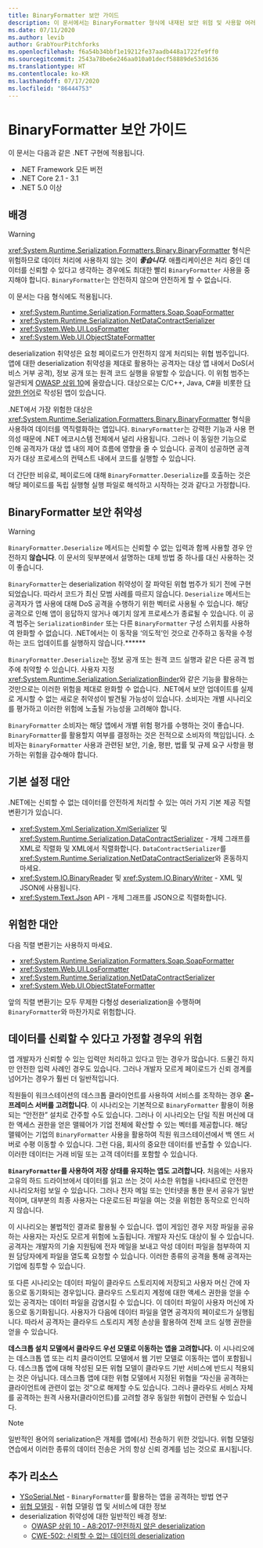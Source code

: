 ```yaml
---
title: BinaryFormatter 보안 가이드
description: 이 문서에서는 BinaryFormatter 형식에 내재된 보안 위험 및 사용할 여러 직렬 변환기에 대한 권장 사항을 설명합니다.
ms.date: 07/11/2020
ms.author: levib
author: GrabYourPitchforks
ms.openlocfilehash: f6a54b34bbf1e19212fe37aadb448a1722fe9ff0
ms.sourcegitcommit: 2543a78be6e246aa010a01decf58889de53d1636
ms.translationtype: HT
ms.contentlocale: ko-KR
ms.lasthandoff: 07/17/2020
ms.locfileid: "86444753"
---
```

# <a name="binaryformatter-security-guide"></a>BinaryFormatter 보안 가이드

이 문서는 다음과 같은 .NET 구현에 적용됩니다.

* .NET Framework 모든 버전
* .NET Core 2.1 - 3.1
* .NET 5.0 이상

## <a name="background"></a>배경

> [!WARNING]
> <xref:System.Runtime.Serialization.Formatters.Binary.BinaryFormatter> 형식은 위험하므로 데이터 처리에 사용하지 않는 것이 ***좋습니다***. 애플리케이션은 처리 중인 데이터를 신뢰할 수 있다고 생각하는 경우에도 최대한 빨리 `BinaryFormatter` 사용을 중지해야 합니다. `BinaryFormatter`는 안전하지 않으며 안전하게 할 수 없습니다.

이 문서는 다음 형식에도 적용됩니다.

* <xref:System.Runtime.Serialization.Formatters.Soap.SoapFormatter>
* <xref:System.Runtime.Serialization.NetDataContractSerializer>
* <xref:System.Web.UI.LosFormatter>
* <xref:System.Web.UI.ObjectStateFormatter>

deserialization 취약성은 요청 페이로드가 안전하지 않게 처리되는 위협 범주입니다. 앱에 대한 deserialization 취약성을 제대로 활용하는 공격자는 대상 앱 내에서 DoS(서비스 거부 공격), 정보 공개 또는 원격 코드 실행을 유발할 수 있습니다. 이 위험 범주는 일관되게 [OWASP 상위 10](https://owasp.org/www-project-top-ten/)에 올랐습니다. 대상으로는 C/C++, Java, C#을 비롯한 [다양한 언어](https://owasp.org/www-community/vulnerabilities/Deserialization_of_untrusted_data)로 작성된 앱이 있습니다.

.NET에서 가장 위험한 대상은 <xref:System.Runtime.Serialization.Formatters.Binary.BinaryFormatter> 형식을 사용하여 데이터를 역직렬화하는 앱입니다. `BinaryFormatter`는 강력한 기능과 사용 편의성 때문에 .NET 에코시스템 전체에서 널리 사용됩니다. 그러나 이 동일한 기능으로 인해 공격자가 대상 앱 내의 제어 흐름에 영향을 줄 수 있습니다. 공격이 성공하면 공격자가 대상 프로세스의 컨텍스트 내에서 코드를 실행할 수 있습니다.

더 간단한 비유로, 페이로드에 대해 `BinaryFormatter.Deserialize`를 호출하는 것은 해당 페이로드를 독립 실행형 실행 파일로 해석하고 시작하는 것과 같다고 가정합니다.

## <a name="binaryformatter-security-vulnerabilities"></a>BinaryFormatter 보안 취약성

> [!WARNING]
> `BinaryFormatter.Deserialize` 메서드는 신뢰할 수 없는 입력과 함께 사용할 경우 안전하지 __않습니다__. 이 문서의 뒷부분에서 설명하는 대체 방법 중 하나를 대신 사용하는 것이 좋습니다.

`BinaryFormatter`는 deserialization 취약성이 잘 파악된 위협 범주가 되기 전에 구현되었습니다. 따라서 코드가 최신 모범 사례를 따르지 않습니다. `Deserialize` 메서드는 공격자가 앱 사용에 대해 DoS 공격을 수행하기 위한 벡터로 사용될 수 있습니다. 해당 공격으로 인해 앱이 응답하지 않거나 예기치 않게 프로세스가 종료될 수 있습니다. 이 공격 범주는 `SerializationBinder` 또는 다른 `BinaryFormatter` 구성 스위치를 사용하여 완화할 수 없습니다. .NET에서는 이 동작을 ‘의도적’인 것으로 간주하고 동작을 수정하는 코드 업데이트를 실행하지 않습니다.******

`BinaryFormatter.Deserialize`는 정보 공개 또는 원격 코드 실행과 같은 다른 공격 범주에 취약할 수 있습니다. 사용자 지정 <xref:System.Runtime.Serialization.SerializationBinder>와 같은 기능을 활용하는 것만으로는 이러한 위험을 제대로 완화할 수 없습니다. .NET에서 보안 업데이트를 실제로 게시할 수 없는 새로운 취약성이 발견될 가능성이 있습니다. 소비자는 개별 시나리오를 평가하고 이러한 위험에 노출될 가능성을 고려해야 합니다.

`BinaryFormatter` 소비자는 해당 앱에서 개별 위험 평가를 수행하는 것이 좋습니다. `BinaryFormatter`를 활용할지 여부를 결정하는 것은 전적으로 소비자의 책임입니다. 소비자는 `BinaryFormatter` 사용과 관련된 보안, 기술, 평판, 법률 및 규제 요구 사항을 평가하는 위험을 감수해야 합니다.

## <a name="preferred-alternatives"></a>기본 설정 대안

.NET에는 신뢰할 수 없는 데이터를 안전하게 처리할 수 있는 여러 가지 기본 제공 직렬 변환기가 있습니다.

* <xref:System.Xml.Serialization.XmlSerializer> 및 <xref:System.Runtime.Serialization.DataContractSerializer> - 개체 그래프를 XML로 직렬화 및 XML에서 직렬화합니다. `DataContractSerializer`를 <xref:System.Runtime.Serialization.NetDataContractSerializer>와 혼동하지 마세요.
* <xref:System.IO.BinaryReader> 및 <xref:System.IO.BinaryWriter> - XML 및 JSON에 사용됩니다.
* <xref:System.Text.Json> API - 개체 그래프를 JSON으로 직렬화합니다.

## <a name="dangerous-alternatives"></a>위험한 대안

다음 직렬 변환기는 사용하지 마세요.

* <xref:System.Runtime.Serialization.Formatters.Soap.SoapFormatter>
* <xref:System.Web.UI.LosFormatter>
* <xref:System.Runtime.Serialization.NetDataContractSerializer>
* <xref:System.Web.UI.ObjectStateFormatter>

앞의 직렬 변환기는 모두 무제한 다형성 deserialization을 수행하며 `BinaryFormatter`와 마찬가지로 위험합니다.

## <a name="the-risks-of-assuming-data-to-be-trustworthy"></a>데이터를 신뢰할 수 있다고 가정할 경우의 위험

앱 개발자가 신뢰할 수 있는 입력만 처리하고 있다고 믿는 경우가 많습니다. 드물긴 하지만 안전한 입력 사례인 경우도 있습니다. 그러나 개발자 모르게 페이로드가 신뢰 경계를 넘어가는 경우가 훨씬 더 일반적입니다.

직원들이 워크스테이션의 데스크톱 클라이언트를 사용하여 서비스를 조작하는 경우 __온-프레미스 서버를 고려합니다__. 이 시나리오는 기본적으로 `BinaryFormatter` 활용이 허용되는 “안전한” 설치로 간주할 수도 있습니다. 그러나 이 시나리오는 단일 직원 머신에 대한 액세스 권한을 얻은 맬웨어가 기업 전체에 확산할 수 있는 벡터를 제공합니다. 해당 맬웨어는 기업의 `BinaryFormatter` 사용을 활용하여 직원 워크스테이션에서 백 엔드 서버로 수평 이동할 수 있습니다. 그런 다음, 회사의 중요한 데이터를 반출할 수 있습니다. 이러한 데이터는 거래 비밀 또는 고객 데이터를 포함할 수 있습니다.

__`BinaryFormatter`를 사용하여 저장 상태를 유지하는 앱도 고려합니다.__ 처음에는 사용자 고유의 하드 드라이브에서 데이터를 읽고 쓰는 것이 사소한 위협을 나타내므로 안전한 시나리오처럼 보일 수 있습니다. 그러나 전자 메일 또는 인터넷을 통한 문서 공유가 일반적이며, 대부분의 최종 사용자는 다운로드된 파일을 여는 것을 위험한 동작으로 인식하지 않습니다.

이 시나리오는 불법적인 결과로 활용될 수 있습니다. 앱이 게임인 경우 저장 파일을 공유하는 사용자는 자신도 모르게 위험에 노출됩니다. 개발자 자신도 대상이 될 수 있습니다. 공격자는 개발자의 기술 지원팀에 전자 메일을 보내고 악성 데이터 파일을 첨부하여 지원 담당자에게 파일을 열도록 요청할 수 있습니다. 이러한 종류의 공격을 통해 공격자는 기업에 침투할 수 있습니다.

또 다른 시나리오는 데이터 파일이 클라우드 스토리지에 저장되고 사용자 머신 간에 자동으로 동기화되는 경우입니다. 클라우드 스토리지 계정에 대한 액세스 권한을 얻을 수 있는 공격자는 데이터 파일을 감염시킬 수 있습니다. 이 데이터 파일이 사용자 머신에 자동으로 동기화됩니다. 사용자가 다음에 데이터 파일을 열면 공격자의 페이로드가 실행됩니다. 따라서 공격자는 클라우드 스토리지 계정 손상을 활용하여 전체 코드 실행 권한을 얻을 수 있습니다.

__데스크톱 설치 모델에서 클라우드 우선 모델로 이동하는 앱을 고려합니다.__ 이 시나리오에는 데스크톱 앱 또는 리치 클라이언트 모델에서 웹 기반 모델로 이동하는 앱이 포함됩니다. 데스크톱 앱에 대해 작성된 모든 위협 모델이 클라우드 기반 서비스에 반드시 적용되는 것은 아닙니다. 데스크톱 앱에 대한 위협 모델에서 지정된 위협을 “자신을 공격하는 클라이언트에 관련이 없는 것”으로 해제할 수도 있습니다. 그러나 클라우드 서비스 자체를 공격하는 원격 사용자(클라이언트)를 고려할 경우 동일한 위협이 관련될 수 있습니다.

> [!NOTE]
> 일반적인 용어의 serialization은 개체를 앱에(서) 전송하기 위한 것입니다. 위협 모델링 연습에서 이러한 종류의 데이터 전송은 거의 항상 신뢰 경계를 넘는 것으로 표시됩니다.

## <a name="further-resources"></a>추가 리소스

* [YSoSerial.Net](https://github.com/pwntester/ysoserial.net) - `BinaryFormatter`를 활용하는 앱을 공격하는 방법 연구
* [위협 모델링](/securityengineering/sdl/threatmodeling) - 위협 모델링 앱 및 서비스에 대한 정보
* deserialization 취약성에 대한 일반적인 배경 정보:
  * [OWASP 상위 10 - A8:2017-안전하지 않은 deserialization](https://owasp.org/www-project-top-ten/OWASP_Top_Ten_2017/Top_10-2017_A8-Insecure_Deserialization)
  * [CWE-502: 신뢰할 수 없는 데이터의 deserialization](https://cwe.mitre.org/data/definitions/502.html)
